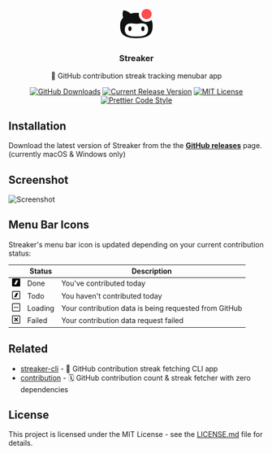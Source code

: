 <p align="center"><img src="./build/icon.png" height="64" alt="Project Logo"></p>
<h3 align="center">Streaker</h3>
<p align="center">🐙 GitHub contribution streak tracking menubar app<p>
<p align="center">
    <a href="https://github.com/jamieweavis/streaker/releases"><img src="https://img.shields.io/github/downloads/jamieweavis/streaker/total.svg" alt="GitHub Downloads"></a>
    <a href="https://github.com/jamieweavis/streaker/releases"><img src="https://img.shields.io/github/release/jamieweavis/streaker.svg" alt="Current Release Version"></a>
    <a href="https://github.com/jamieweavis/readme-template/blob/master/LICENSE.md"><img src="https://img.shields.io/badge/license-MIT-blue.svg" alt="MIT License"></a>
    <a href="https://github.com/prettier/prettier"><img src="https://img.shields.io/badge/code_style-prettier-ff69b4.svg" alt="Prettier Code Style"></a>
</p>

## Installation

Download the latest version of Streaker from the the **[GitHub releases](https://github.com/jamieweavis/streaker/releases)** page. (currently macOS & Windows only)

## Screenshot

<img src="./screenshot.png" width="280" alt="Screenshot">

## Menu Bar Icons

Streaker's menu bar icon is updated depending on your current contribution status:

|                                                              | Status  | Description                                           |
| ------------------------------------------------------------ | ------- | ----------------------------------------------------- |
| <img src="./src/icons/macos/doneTemplate@2x.png" width="16"> | Done    | You've contributed today                              |
| <img src="./src/icons/macos/todoTemplate@2x.png" width="16"> | Todo    | You haven't contributed today                         |
| <img src="./src/icons/macos/loadTemplate@2x.png" width="16"> | Loading | Your contribution data is being requested from GitHub |
| <img src="./src/icons/macos/failTemplate@2x.png" width="16"> | Failed  | Your contribution data request failed                 |

## Related

- [streaker-cli](https://github.com/jamieweavis/streaker-cli) - 🐙 GitHub contribution streak fetching CLI app
- [contribution](https://github.com/jamieweavis/contribution) - 🗓 GitHub contribution count & streak fetcher with zero dependencies

## License

This project is licensed under the MIT License - see the [LICENSE.md](LICENSE.md) file for details.
